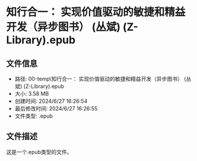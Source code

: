 ﻿# 知行合一： 实现价值驱动的敏捷和精益开发（异步图书） (丛斌) (Z-Library).epub

## 文件信息
- 路径: 00-temp\知行合一： 实现价值驱动的敏捷和精益开发（异步图书） (丛斌) (Z-Library).epub
- 大小: 3.58 MB
- 创建时间: 2024/6/27 16:26:54
- 最后修改时间: 2024/6/27 16:26:55
- 文件类型: .epub

## 文件描述
这是一个.epub类型的文件。

